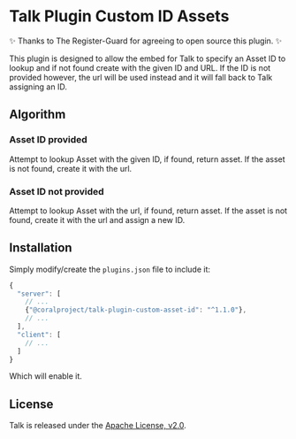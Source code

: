 # Talk Plugin Custom ID Assets

:sparkles: Thanks to The Register-Guard for agreeing to open source this plugin. :sparkles:

This plugin is designed to allow the embed for Talk to specify an Asset ID to
lookup and if not found create with the given ID and URL. If the ID is not
provided however, the url will be used instead and it will fall back to Talk
assigning an ID.

## Algorithm

### Asset ID provided

Attempt to lookup Asset with the given ID, if found, return asset. If the asset
is not found, create it with the url.

### Asset ID not provided

Attempt to lookup Asset with the url, if found, return asset. If the asset is
not found, create it with the url and assign a new ID.

## Installation

Simply modify/create the `plugins.json` file to include it:

```js
{
  "server": [
    // ...
    {"@coralproject/talk-plugin-custom-asset-id": "^1.1.0"},
    // ...
  ],
  "client": [
    // ...
  ]
}
```

Which will enable it.

## License

Talk is released under the [Apache License, v2.0](/LICENSE).
